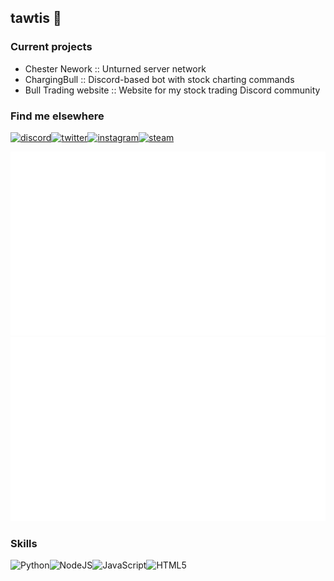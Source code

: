 ## tawtis 🐢

### Current projects

- Chester Nework :: Unturned server network
- ChargingBull :: Discord-based bot with stock charting commands
- Bull Trading website :: Website for my stock trading Discord community

### Find me elsewhere
[![discord](https://img.shields.io/badge/Discord%20-%237289DA.svg?&style=for-the-badge&logo=discord&logoColor=white)](https://www.instagram.com/tawtistrades/)[![twitter](https://img.shields.io/badge/Twitter%20-%231DA1F2.svg?&style=for-the-badge&logo=Twitter&logoColor=white)](https://twitter.com/tawtistrades/)[![instagram](https://img.shields.io/badge/instagram%20-%23E4405F.svg?&style=for-the-badge&logo=Instagram&logoColor=white)](https://www.instagram.com/tawtistrades)[![steam](https://img.shields.io/badge/steam%20-%23000000.svg?&style=for-the-badge&logo=steam&logoColor=white)](https://steamcommunity.com/id/tawtis/)


![stats](https://raw.githubusercontent.com/tawtis/github-stats-transparent/a1581988ce126a68318a59bb5e344d3fcbddd144/generated/overview.svg)
![langs](https://raw.githubusercontent.com/tawtis/github-stats-transparent/a1581988ce126a68318a59bb5e344d3fcbddd144/generated/languages.svg)
</a>


### Skills
<img alt="Python" src="https://img.shields.io/badge/python%20-%2314354C.svg?&style=for-the-badge&logo=python&logoColor=white"/><img alt="NodeJS" src="https://img.shields.io/badge/node.js%20-%2343853D.svg?&style=for-the-badge&logo=node.js&logoColor=white"/><img alt="JavaScript" src="https://img.shields.io/badge/javascript%20-%23323330.svg?&style=for-the-badge&logo=javascript&logoColor=%23F7DF1E"/><img alt="HTML5" src="https://img.shields.io/badge/html5%20-%23E34F26.svg?&style=for-the-badge&logo=html5&logoColor=white"/>
